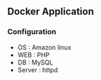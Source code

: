 ## Docker Application
### Configuration
- OS     : Amazon linux
- WEB    : PHP
- DB     : MySQL
- Server : httpd 